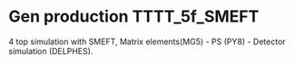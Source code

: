 # Gen production TTTT_5f_SMEFT
4 top simulation with SMEFT, Matrix elements(MG5) - PS (PY8) - Detector simulation (DELPHES).
